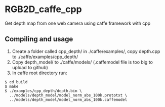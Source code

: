# RGB2D_caffe_cpp
Get depth map from one web camera using caffe framework with cpp

## Compiling and usage

1. Create a folder called cpp_depth/ in ./caffe/examples/, copy depth.cpp to ./caffe/examples/cpp_depth/
2. Copy depth_model/ to ./caffe/models/ (.caffemodel file is too big to upload to github)
3. In caffe root directory run:
```
$ cd build
$ make
$ ./examples/cpp_depth/depth.bin \
  ../models/depth_model/model_norm_abs_100k.prototxt \
  ../models/depth_model/model_norm_abs_100k.caffemodel 
```


